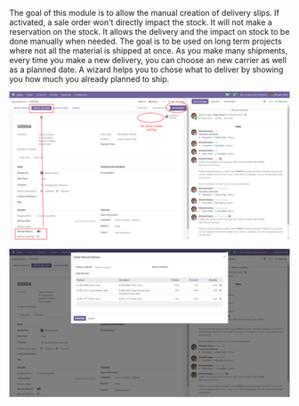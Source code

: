 The goal of this module is to allow the manual creation of delivery
slips. If activated, a sale order won't directly impact the stock. It
will not make a reservation on the stock. It allows the delivery and the
impact on stock to be done manually when needed. The goal is to be used
on long term projects where not all the material is shipped at once. As
you make many shipments, every time you make a new delivery, you can
choose an new carrier as well as a planned date. A wizard helps you to
chose what to deliver by showing you how much you already planned to
ship.

![Field](../static/description/field.png)

![Wizard](../static/description/wizard.png)

